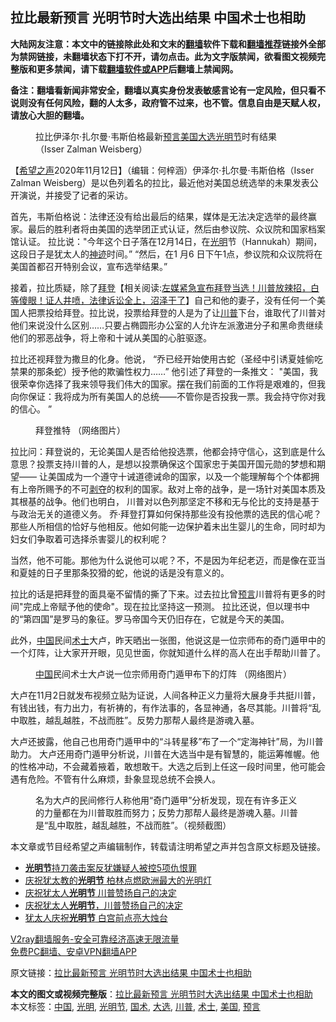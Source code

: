  <h2>拉比最新预言 光明节时大选出结果 中国术士也相助</h2> <p class="notice"><b>大陆网友注意：本文中的链接除此处和文末的<a href="https://github.com/bannedbook/fanqiang" >翻墙</a>软件下载和<a href="https://github.com/killgcd/justmysocks/blob/master/README.md">翻墙推荐</a>链接外全部为禁网链接，未翻墙状态下打不开，请勿点击。此为文字版禁闻，欲看图文视频完整版和更多禁闻，请下载<a href="https://github.com/bannedbook/fanqiang">翻墙软件或APP</a>后翻墙上禁闻网。</p><p>备注：翻墙看新闻非常安全，翻墙以真实身份发表敏感言论有一定风险，但只看不说则没有任何风险，翻的人太多，政府管不过来，也不管。信息自由是天赋人权，请放心大胆的翻墙。</b></p>  <div class="entry"> <figure><figcaption>拉比伊泽尔·扎尔曼·韦斯伯格最新<a href="https://www.bannedbook.org/bnews/tag/%e9%a2%84%e8%a8%80/" class="st_tag internal_tag" rel="tag" title="标签 预言 下的日志">预言</a><a href="https://www.bannedbook.org/bnews/tag/%e7%be%8e%e5%9b%bd/" class="st_tag internal_tag" rel="tag" title="标签 美国 下的日志">美国</a><a href="https://www.bannedbook.org/bnews/tag/%e5%a4%a7%e9%80%89/" class="st_tag internal_tag" rel="tag" title="标签 大选 下的日志">大选</a><a href="https://www.bannedbook.org/bnews/tag/%e5%85%89%e6%98%8e%e8%8a%82/" class="st_tag internal_tag" rel="tag" title="标签 光明节 下的日志">光明节</a>时有结果（Isser Zalman Weisberg）</figcaption></figure> <p>【<span class='wp_keywordlink_affiliate'><a href="https://www.soundofhope.org" title="希望之声" target="_blank">希望之声</a></span>2020年11月12日】（编辑：何梓涵）伊泽尔·扎尔曼·韦斯伯格（Isser Zalman Weisberg）是以色列着名的拉比，最近他对美国总统选举的未果发表公开演说，并接受了记者的采访。</p> <p>首先，韦斯伯格说：法律还没有给出最后的结果，媒体是无法决定选举的最终赢家。最后的胜利者将由美国的选举团正式认证，然后由参议院、众议院和国家档案馆认证。 拉比说：&quot;今年这个日子落在12月14日，在<a href="https://www.bannedbook.org/bnews/tag/%E5%85%89%E6%98%8E/" class="st_tag internal_tag" rel="tag" title="标签 光明 下的日志">光明</a>节（Hannukah）期间，这段日子是犹太人的<span class='wp_keywordlink'><a href="https://www.bannedbook.org/forum3/topic69.html" title="电子书：神迹" target="_blank">神迹</a></span>时间。” “然后，在1 月6 日下午1点，参议院和众议院将在美国首都召开特别会议，宣布选举结果。”</p> <p>接着，拉比质疑，除了<span class='wp_keywordlink'><a href="https://www.bannedbook.org/bnews/comments/20201018/1415809.html" title="“硬盘门”再爆：拿中共华信10％股的“大人物”正是拜登" target="_blank">拜登</a></span>【相关阅读:<a href='https://www.bannedbook.org/bnews/bannedvideo/20201108/1427782.html' target='_blank'>左媒紧急宣布拜登当选！川普放辣招，白等傻眼！证人井喷，法律诉讼全上，沼泽干了</a>】自己和他的妻子，没有任何一个美国人把票投给拜登。拉比说，投票给拜登的人是为了让<a href="https://www.bannedbook.org/bnews/tag/%e5%b7%9d%e6%99%ae/" class="st_tag internal_tag" rel="tag" title="标签 川普 下的日志">川普</a>下台，谁取代了川普对他们来说没什么区别……只要占椭圆形办公室的人允许左派激进分子和黑命贵继续他们的邪恶战争，将上帝和十诫从美国的心脏驱逐。</p>  <p>拉比还视拜登为撒旦的化身。他说， “乔已经开始使用古蛇（圣经中引诱夏娃偷吃禁果的那条蛇）授予他的欺骗性权力……” 他引述了拜登的一条推文： &quot;美国，我很荣幸你选择了我来领导我们伟大的国家。摆在我们前面的工作将是艰难的，但我向你保证：我将成为所有美国人的总统——不管你是否投我一票。我会持守你对我的信心。 ”</p> <figure><figcaption>拜登推特  （网络图片）</figcaption></figure> <p>拉比问：拜登说的，无论美国人是否给他投选票，他都会持守信心，这到底是什么意思？投票支持川普的人，是想以投票确保这个国家忠于美国开国元勋的梦想和期望—— 让美国成为一个遵守十诫道德诫命的国家，以及一个能理解每个个体都拥有上帝所赐予的不可<span class='wp_keywordlink'><a href="https://www.bannedbook.org/forum2/topic21.html" title="《剥夺》 黄建民 著" target="_blank">剥夺</a></span>的权利的国家。敌对上帝的战争，是一场针对美国本质及其根基的战争。他们也明白， 川普对以色列那坚定不移和无与伦比的支持是基于与政治无关的道德义务。 乔·拜登打算如何保持那些没有投他票的选民的信心呢？那些人所相信的恰好与他相反。他如何能一边保护着未出生婴儿的生命，同时却为妇女们争取着可选择杀害婴儿的权利呢？</p> <p>当然，他不可能。那他为什么说他可以呢？不，不是因为年纪老迈，而是像在亚当和夏娃的日子里那条狡猾的蛇，他说的话是没有意义的。</p>  <p>拉比的话是把拜登的面具毫不留情的撕了下来。过去拉比曾<span class='wp_keywordlink'><a href="https://www.bannedbook.org/forum5/" title="预言玄学禁书下载" rel="nofollow">预言</a></span>川普将有更多的时间&quot;完成上帝赋予他的使命&quot;。现在拉比坚持这一预测。 拉比还说，但以理书中的“第四国”是罗马的象征。罗马帝国今天仍旧存在，它就是今天的美国。</p> <p>此外，<span class='wp_keywordlink_affiliate'><a href="https://www.bannedbook.org/" title="中国" target="_blank">中国</a></span>民间<a href="https://www.bannedbook.org/bnews/tag/%e6%9c%af%e5%a3%ab/" class="st_tag internal_tag" rel="tag" title="标签 术士 下的日志">术士</a>大卢，昨天晒出一张图，他说这是一位宗师布的奇门遁甲中的一个灯阵，让大家开开眼，见见世面，你就知道什么样的高人在出手帮助川普了。</p> <figure><figcaption><a href="https://www.bannedbook.org/bnews/tag/%E4%B8%AD%E5%9B%BD/" class="st_tag internal_tag" rel="tag" title="标签 中国 下的日志">中国</a>民间术士大卢说一位宗师用奇门遁甲布下的灯阵 （网络图片）</figcaption></figure> <p>大卢在11月2日就发布视频立贴为证说，人间各种正义力量将大展身手共挺川普，有钱出钱，有力出力，有祈祷的，有作法事的，各显神通，各尽其能。川普将“乱中取胜，越乱越胜，不战而胜”。反势力那帮人最终是游魂入墓。</p>  <p>大卢还披露，他自己也用奇门遁甲中的“斗转星移”布了一个“定海神针”局，为川普助力。 大卢还用奇门遁甲分析说，川普在大选当中是有智慧的，能运筹帷幄。他的性格冲动，不会藏着掖着，敢想敢干。大选之后到上任这一段时间里，他可能会遇有危险。不管有什么麻烦，卦象显现总统不会换人。</p> <figure><figcaption>名为大卢的民间修行人称他用“奇门遁甲”分析发现，现在有许多正义的力量都在为川普取胜而努力；反势力那帮人最终是游魂入墓。川普是“乱中取胜，越乱越胜，不战而胜”。（视频截图）</figcaption></figure> <p>本文章或节目经希望之声编辑制作，转载请注明希望之声并包含原文标题及链接。</p> <ul class='op-related-articles' title='相关阅读'> <li><a href='https://www.bannedbook.org/bnews/worldnews/usa/20191231/1250644.html' target='_blank'><b>光明节</b>持刀袭击案反犹嫌疑人被控5项仇恨罪</a></li> <li><a href='https://www.bannedbook.org/bnews/comments/20191223/1245924.html' target='_blank'>庆祝犹太教的<b>光明节</b>  柏林点燃欧洲最大的光明灯</a></li> <li><a href='https://www.bannedbook.org/bnews/cnnews/20171209/867820.html' target='_blank'>庆祝犹太人<b>光明节</b> 川普赞扬自己的决定</a></li> <li><a href='https://www.bannedbook.org/bnews/worldnews/20171209/867600.html' target='_blank'>庆祝犹太人<b>光明节</b>，川普赞扬自己的决定</a></li> <li><a href='https://www.bannedbook.org/bnews/worldnews/20161227/634877.html' target='_blank'>犹太人庆祝<b>光明节</b> 白宫前点亮大烛台</a></li> </ul> <p class="texttj"> <a href="https://www.bannedbook.org/forum23/topic22702.html" target="_blank">V2ray翻墙服务-安全可靠经济高速无限流量</a><br/> <a href="https://github.com/bannedbook/fanqiang/wiki/%E7%A6%81%E9%97%BB%E7%BD%91%E5%AE%89%E5%8D%93%E7%BF%BB%E5%A2%99%E6%96%B0%E9%97%BBAPP" target="_blank">免费PC翻墙、安卓VPN翻墙APP</a></p><p>原文链接：<a class="src_link"  href="https://www.soundofhope.org/post/442318" target="_blank">拉比最新预言 光明节时大选出结果 中国术士也相助</a></p> <a name='sharetosocial'></a>       <div><b>本文的图文或视频完整版</b>：<a href='https://www.bannedbook.org/bnews/comments/20201113/1430388.html'>拉比最新预言 光明节时大选出结果 中国术士也相助</a></div>  </div><!--END ENTRY--> <div class="postfooter"> <div>本文标签：<a href="https://www.bannedbook.org/bnews/tag/%E4%B8%AD%E5%9B%BD/" rel="tag">中国</a>, <a href="https://www.bannedbook.org/bnews/tag/%E5%85%89%E6%98%8E/" rel="tag">光明</a>, <a href="https://www.bannedbook.org/bnews/tag/%e5%85%89%e6%98%8e%e8%8a%82/" rel="tag">光明节</a>, <a href="https://www.bannedbook.org/bnews/tag/%E5%9B%BD%E6%9C%AF/" rel="tag">国术</a>, <a href="https://www.bannedbook.org/bnews/tag/%e5%a4%a7%e9%80%89/" rel="tag">大选</a>, <a href="https://www.bannedbook.org/bnews/tag/%e5%b7%9d%e6%99%ae/" rel="tag">川普</a>, <a href="https://www.bannedbook.org/bnews/tag/%e6%9c%af%e5%a3%ab/" rel="tag">术士</a>, <a href="https://www.bannedbook.org/bnews/tag/%e7%be%8e%e5%9b%bd/" rel="tag">美国</a>, <a href="https://www.bannedbook.org/bnews/tag/%e9%a2%84%e8%a8%80/" rel="tag">预言</a></div>  </div><!--END POSTFOOTER--> 